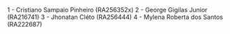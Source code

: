 1 - Cristiano Sampaio Pinheiro (RA256352x)
2 - George Gigilas Junior (RA216741)
3 - Jhonatan Cléto (RA256444)
4 - Mylena Roberta dos Santos (RA222687)
